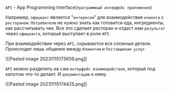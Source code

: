 `API` - App Programming Interface(`программный интерфейс приложения`)

Например, `официант` является "`интересом`" для взаимодействия `клиента` с `рестораном`.
`Потребителю` не нужно знать как готовится еда, ингредиенты, как рассчитывать чек. Все это сделает ресторан и отдаст нам `результат` через `официанта`, который выступает в роли `API`.

При взаимодействии через `API`, скрываются все сложные детали. Происходит лишь общение между `Клиентом` и `Поставщиком услуг`

![[Pasted image 20231115173659.png]]

`API` можно разделить на сам `интерфейс взаимодействия`, который под капотом что-то делает. И `документацию` к нему.

![[Pasted image 20231115174425.png]]

